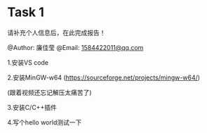 # Task 1

请补充个人信息后，在此完成报告！

@Author:  廉佳莹
@Email: 1584422011@qq.com

1.安装VS code

2.安装MinGW-w64
(https://sourceforge.net/projects/mingw-w64/)

(跟着视频还忘记解压太痛苦了)

3.安装C/C++插件

4.写个hello world测试一下
